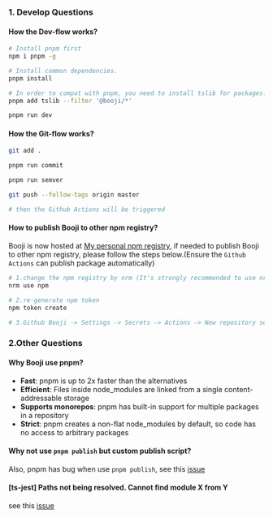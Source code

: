 ### 1. Develop Questions

#### How the Dev-flow works?
```sh
# Install pnpm first
npm i pnpm -g

# Install common dependencies.
pnpm install

# In order to compat with pnpm, you need to install tslib for packages.
pnpm add tslib --filter '@booji/*' 

pnpm run dev
```

#### How the Git-flow works?
```sh
git add .

pnpm run commit

pnpm run semver

git push --follow-tags origin master

# then the Github Actions will be triggered
```

#### How to publish Booji to other npm registry?

Booji is now hosted at [My personal npm registry](http://82.156.31.69:4873/), if needed to publish Booji to other npm registry, please follow the steps below.(Ensure the `Github Actions` can publish package automatically)
```sh
# 1.change the npm registry by nrm (It's strongly recommended to use nrm)
nrm use npm

# 2.re-generate npm token
npm token create

# 3.Github Booji -> Settings -> Secrets -> Actions -> New repository secret -> { NPM_TOKEN: 're-generated token' }
```

### 2.Other Questions

#### Why Booji use pnpm?
- **Fast**: pnpm is up to 2x faster than the alternatives
- **Efficient**: Files inside node_modules are linked from a single content-addressable storage
- **Supports monorepos**: pnpm has built-in support for multiple packages in a repository
- **Strict**: pnpm creates a non-flat node_modules by default, so code has no access to arbitrary packages

#### Why not use `pnpm publish` but custom publish script? 

Also, pnpm has bug when use `pnpm publish`, see this [issue](https://github.com/pnpm/pnpm/issues/4129)


#### [ts-jest] Paths not being resolved. Cannot find module X from Y

see this [issue](https://github.com/kulshekhar/ts-jest/issues/269)